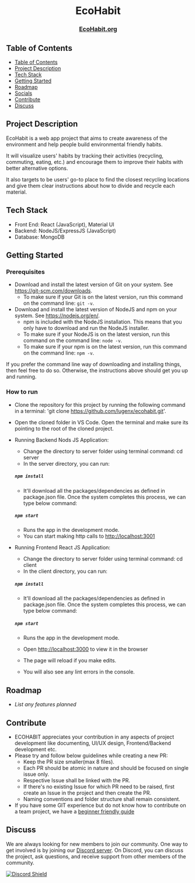<h1 align="center">EcoHabit</h1>
<h3 align="center">
    <a href="https://www.ecohabit.org/">EcoHabit.org</a> 
 
</h3>

## Table of Contents

- [Table of Contents](#table-of-contents)
- [Project Description](#project-description)
- [Tech Stack](#tech-stack)
- [Getting Started](#getting-started)
- [Roadmap](#roadmap)
- [Socials](#socials)
- [Contribute](#contribute)
- [Discuss](#discuss)

## Project Description

EcoHabit is a web app project that aims to create awareness of the environment and help people build environmental friendly habits.

It will visualize users' habits by tracking their activities (recycling, commuting, eating, etc.) and encourage them to improve their habits with better alternative options.

It also targets to be users' go-to place to find the closest recycling locations and give them clear instructions about how to divide and recycle each material.

## Tech Stack

- Front End: React (JavaScript), Material UI
- Backend: NodeJS/ExpressJS (JavaScript)
- Database: MongoDB

## Getting Started

### Prerequisites

- Download and install the latest version of Git on your system. See https://git-scm.com/downloads.
  - To make sure if your Git is on the latest version, run this command on the command line: `git -v`.
- Download and install the latest version of NodeJS and npm on your system. See https://nodejs.org/en/.
  - npm is included with the NodeJS installation. This means that you only have to download and run the NodeJS installer.
  - To make sure if your NodeJS is on the latest version, run this command on the command line: `node -v`.
  - To make sure if your npm is on the latest version, run this command on the command line: `npm -v`.

If you prefer the command line way of downloading and installing things, then feel free to do so. Otherwise, the instructions above should get you up and running.

### How to run

- Clone the repository for this project by running the following command in a terminal: 'git clone https://github.com/lugenx/ecohabit.git'.
- Open the cloned folder in VS Code. Open the terminal and make sure its pointing to the root of the cloned project.

- Running Backend Nods JS Application:

  - Change the directory to server folder using terminal command: cd server
  - In the server directory, you can run:

  ##### `npm install`

  - It'll download all the packages/dependencies as defined in package.json file. Once the system completes this process, we can type below command:

  ##### `npm start`

  - Runs the app in the development mode.
  - You can start making http calls to [http://localhost:3001](http://localhost:3001)

- Running Frontend React JS Application:

  - Change the directory to server folder using terminal command: cd client
  - In the client directory, you can run:

  ##### `npm install`

  - It'll download all the packages/dependencies as defined in package.json file. Once the system completes this process, we can type below command:

  ##### `npm start`

  - Runs the app in the development mode.
  - Open [http://localhost:3000](http://localhost:3000) to view it in the browser

  - The page will reload if you make edits.
  - You will also see any lint errors in the console.

## Roadmap

- _List any features planned_

## Contribute

- ECOHABIT appreciates your contribution in any aspects of project development like documenting, UI/UX design, Frontend/Backend development etc.
- Please try and follow below guidelines while creating a new PR:
  - Keep the PR size smaller(max 8 files).
  - Each PR should be atomic in nature and should be focused on single issue only.
  - Respective Issue shall be linked with the PR.
  - If there's no existing Issue for which PR need to be raised, first create an Issue in the project and then create the PR.
  - Naming conventions and folder structure shall remain consistent.
- If you have some GIT experience but do not know how to contribute on a team project, we have a [beginner friendly guide](CONTRIBUTING.md)

## Discuss

We are always looking for new members to join our community. One way to get involved is by joining our [Discord server](https://discord.gg/2RMs6zWw4b). On Discord, you can discuss the project, ask questions, and receive support from other members of the community.

[![Discord Shield](https://discordapp.com/api/guilds/1038198557150285914/widget.png?style=shield)](https://discord.gg/2RMs6zWw4b)
